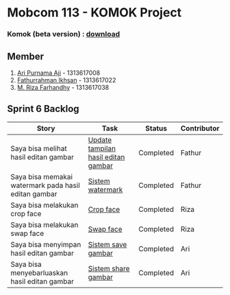 # Mobcom 113 - KOMOK Project

### Komok (beta version) : [download](https://github.com/rubischoco/KOMOKProject/raw/sprint6/Komok-beta.apk)

## Member
1. [Ari Purnama Aji](https://github.com/AriPurnamaAji) - 1313617008
2. [Fathurrahman Ikhsan](https://github.com/rubischoco) - 1313617022
3. [M. Riza Farhandhy](https://github.com/MRizaF) - 1313617038

## Sprint 6 Backlog

| Story | Task | Status | Contributor |
|-------|------|--------|-------------|
| Saya bisa melihat hasil editan gambar | [Update tampilan hasil editan gambar](https://github.com/rubischoco/KOMOKProject/issues/14) | Completed | Fathur |
| Saya bisa memakai watermark pada hasil editan gambar | [Sistem watermark](https://github.com/rubischoco/KOMOKProject/issues/15) | Completed | Fathur |
| Saya bisa melakukan crop face | [Crop face](https://github.com/rubischoco/KOMOKProject/issues/12) | Completed | Riza |
| Saya bisa melakukan swap face | [Swap face](https://github.com/rubischoco/KOMOKProject/issues/13) | Completed | Riza |
| Saya bisa menyimpan hasil editan gambar | [Sistem save gambar](https://github.com/rubischoco/KOMOKProject/issues/16) | Completed | Ari |
| Saya bisa menyebarluaskan hasil editan gambar | [Sistem share gambar](https://github.com/rubischoco/KOMOKProject/issues/17) | Completed | Ari |

